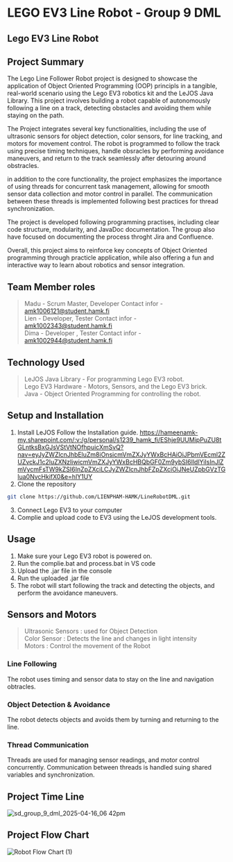 # LEGO EV3 Line Robot - Group 9 DML


## Lego EV3 Line Robot 
## Project Summary 

The Lego Line Follower Robot project is designed to showcase the application of Object Oriented Programming (OOP) principls in a tangible, real-world scenario using the Lego EV3 robotics kit and the LeJOS Java Library. This project involves building a robot capable of autonomously following a line on a track, detecting obstacles and avoiding them while staying on the path. 

The Project integrates several key functionalities, including the use of ultrasonic sensors for object detection, color sensors, for line tracking, and motors for movement control. The robot is programmed to follow the track using precise timing techniques, handle obsracles by performing avoidance maneuvers, and return to the track seamlessly after detouring around obstracles. 

in addition to the core functionality, the project emphasizes the importance of using threads for concurrent task management, allowing for smooth sensor data collection and motor control in parallel. The communication between these threads is implemented following best practices for thread synchronization. 

The project is developed following programming practises, including clear code structure, modularity, and JavaDoc documentation. The group also have focused on documenting the process throght Jira and Confluence. 

Overall, this project aims to reinforce key concepts of Object Oriented programming through practicle application, while also offering a fun and interactive way to learn about robotics and sensor integration. 

## Team Member roles
> Madu - Scrum Master, Developer
    Contact infor - amk1006121@student.hamk.fi <br>
> Lien - Developer, Tester 
    Contact infor - amk1002343@student.hamk.fi <br>
> Dima - Developer , Tester 
    Contact infor - amk1002944@student.hamk.fi <br>

## Technology Used 

> LeJOS Java Library - For programming Lego EV3 robot.<br>
> Lego EV3 Hardware  - Motors, Sensors, and the Lego EV3 brick. <br>
> Java               - Object Oriented Programming for controlling the robot. <br>

## Setup and Installation 

1.  Install LeJOS Follow the Installation guide. https://hameenamk-my.sharepoint.com/:v:/g/personal/s1239_hamk_fi/EShje9UUMipPuZU8tGLntksBxGJsVStVtNOfhpuicXmSvQ?nav=eyJyZWZlcnJhbEluZm8iOnsicmVmZXJyYWxBcHAiOiJPbmVEcml2ZUZvckJ1c2luZXNzIiwicmVmZXJyYWxBcHBQbGF0Zm9ybSI6IldlYiIsInJlZmVycmFsTW9kZSI6InZpZXciLCJyZWZlcnJhbFZpZXciOiJNeUZpbGVzTGlua0NvcHkifX0&e=hlY1UY    <br> 
2. Clone the repository <br> 
```bash
git clone https://github.com/LIENPHAM-HAMK/LineRobotDML.git         
```                                    
3. Connect Lego EV3 to your computer <br>
4. Complie and upload code to EV3 using the LeJOS development tools. <br> 


## Usage

1. Make sure your Lego EV3 robot is powered on. <br>
2. Run the complie.bat and process.bat in VS code <br>
3. Upload the .jar file in the console <br>
4. Run the uploaded .jar file <br>
5. The robot will start following the track and detecting the objects, and perform the avoidance maneuvers. <br>

## Sensors and Motors 
> Ultrasonic Sensors : used for Object Detection <br>
> Color Sensor       : Detects the line and changes in light intensity <br>
> Motors             : Control the movement of the Robot <br>

### Line Following 
The robot uses timing and sensor data to stay on the line and navigation obtracles. 

### Object Detection & Avoidance
The robot detects objects and avoids them by turning and returning to the line. 


### Thread Communication  
Threads are used for managing sensor readings, and motor control concurrently. Communication between threads is handled suing shared variables and synchronization. 

## Project Time Line 
![sd_group_9_dml_2025-04-16_06 42pm](https://github.com/user-attachments/assets/7a898c34-cb2b-425c-b4ac-4027b5753b97)

## Project Flow Chart

![Robot Flow Chart (1)](https://github.com/user-attachments/assets/e9f78626-e34e-4705-a019-6d9c18c42f62)


